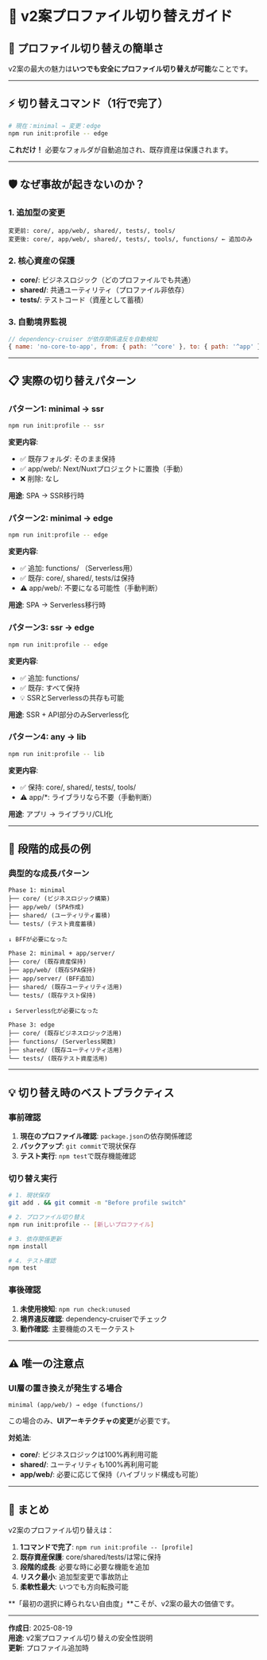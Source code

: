 # 🔄 **v2案プロファイル切り替えガイド**

## 🎯 **プロファイル切り替えの簡単さ**

v2案の最大の魅力は**いつでも安全にプロファイル切り替えが可能**なことです。

---

## ⚡ **切り替えコマンド（1行で完了）**

```bash
# 現在：minimal → 変更：edge
npm run init:profile -- edge
```

**これだけ！** 必要なフォルダが自動追加され、既存資産は保護されます。

---

## 🛡️ **なぜ事故が起きないのか？**

### **1. 追加型の変更**
```
変更前: core/, app/web/, shared/, tests/, tools/
変更後: core/, app/web/, shared/, tests/, tools/, functions/ ← 追加のみ
```

### **2. 核心資産の保護**
- **core/**: ビジネスロジック（どのプロファイルでも共通）
- **shared/**: 共通ユーティリティ（プロファイル非依存）
- **tests/**: テストコード（資産として蓄積）

### **3. 自動境界監視**
```javascript
// dependency-cruiser が依存関係違反を自動検知
{ name: 'no-core-to-app', from: { path: '^core' }, to: { path: '^app' } }
```

---

## 📋 **実際の切り替えパターン**

### **パターン1: minimal → ssr**
```bash
npm run init:profile -- ssr
```
**変更内容**:
- ✅ 既存フォルダ: そのまま保持
- ✅ app/web/: Next/Nuxtプロジェクトに置換（手動）
- ❌ 削除: なし

**用途**: SPA → SSR移行時

### **パターン2: minimal → edge**
```bash
npm run init:profile -- edge
```
**変更内容**:
- ✅ 追加: functions/ （Serverless用）
- ✅ 既存: core/, shared/, tests/は保持
- ⚠️ app/web/: 不要になる可能性（手動判断）

**用途**: SPA → Serverless移行時

### **パターン3: ssr → edge**
```bash
npm run init:profile -- edge
```
**変更内容**:
- ✅ 追加: functions/
- ✅ 既存: すべて保持
- 💡 SSRとServerlessの共存も可能

**用途**: SSR + API部分のみServerless化

### **パターン4: any → lib**
```bash
npm run init:profile -- lib
```
**変更内容**:
- ✅ 保持: core/, shared/, tests/, tools/
- ⚠️ app/*: ライブラリなら不要（手動判断）

**用途**: アプリ → ライブラリ/CLI化

---

## 🚀 **段階的成長の例**

### **典型的な成長パターン**
```
Phase 1: minimal
├── core/ (ビジネスロジック構築)
├── app/web/ (SPA作成)
├── shared/ (ユーティリティ蓄積)
└── tests/ (テスト資産蓄積)

↓ BFFが必要になった

Phase 2: minimal + app/server/
├── core/ (既存資産保持)
├── app/web/ (既存SPA保持)
├── app/server/ (BFF追加)
├── shared/ (既存ユーティリティ活用)
└── tests/ (既存テスト保持)

↓ Serverless化が必要になった

Phase 3: edge
├── core/ (既存ビジネスロジック活用)
├── functions/ (Serverless関数)
├── shared/ (既存ユーティリティ活用)
└── tests/ (既存テスト資産活用)
```

---

## 💡 **切り替え時のベストプラクティス**

### **事前確認**
1. **現在のプロファイル確認**: `package.json`の依存関係確認
2. **バックアップ**: `git commit`で現状保存
3. **テスト実行**: `npm test`で既存機能確認

### **切り替え実行**
```bash
# 1. 現状保存
git add . && git commit -m "Before profile switch"

# 2. プロファイル切り替え
npm run init:profile -- [新しいプロファイル]

# 3. 依存関係更新
npm install

# 4. テスト確認
npm test
```

### **事後確認**
1. **未使用検知**: `npm run check:unused`
2. **境界違反確認**: dependency-cruiserでチェック
3. **動作確認**: 主要機能のスモークテスト

---

## ⚠️ **唯一の注意点**

### **UI層の置き換えが発生する場合**
```
minimal (app/web/) → edge (functions/)
```

この場合のみ、**UIアーキテクチャの変更**が必要です。

**対処法**:
- **core/**: ビジネスロジックは100%再利用可能
- **shared/**: ユーティリティも100%再利用可能
- **app/web/**: 必要に応じて保持（ハイブリッド構成も可能）

---

## 🎯 **まとめ**

v2案のプロファイル切り替えは：

1. **1コマンドで完了**: `npm run init:profile -- [profile]`
2. **既存資産保護**: core/shared/tests/は常に保持
3. **段階的成長**: 必要な時に必要な機能を追加
4. **リスク最小**: 追加型変更で事故防止
5. **柔軟性最大**: いつでも方向転換可能

**「最初の選択に縛られない自由度」**こそが、v2案の最大の価値です。

---
**作成日**: 2025-08-19  
**用途**: v2案プロファイル切り替えの安全性説明  
**更新**: プロファイル追加時